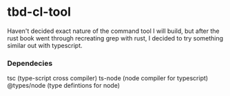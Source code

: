 # tbd-cl-tool
Haven't decided exact nature of the command tool I will build, but after the rust book went through recreating grep with rust, I decided to try something similar out with typescript.



### Dependecies
tsc (type-script cross compiler)
ts-node (node compiler for typescript)
@types/node (type defintions for node)